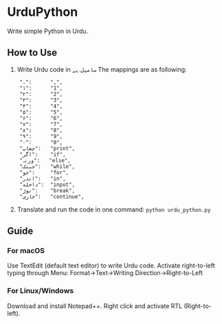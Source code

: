 # UrduPython
Write simple Python in Urdu.

## How to Use
1. Write Urdu code in ```سامپل۔پے```
The mappings are as following:
```
    "،":      ",",
    "۱":      "1",
    "۲":      "2",
    "۳":      "3",
    "۴":      "4",
    "۵":      "5",
    "۶":      "6",
    "۷":      "7",
    "۸":      "8",
    "۹":      "9",
    "۰":      "0",
    "چھاپ":   "print",
    "اگر":    "if",
    "ورنہ":   "else",
    "جبتک":   "while",
    "جو":     "for",
    "اندر":   "in", 
    "داخله":  "input",
    "توڑ":    "break",
    "جاری":   "continue",
```

2. Translate and run the code in one command: ```python urdu_python.py```

## Guide
### For macOS
Use TextEdit (default text editor) to write Urdu code. Activate right-to-left typing through Menu: Format->Text->Writing Direction->Right-to-Left

### For Linux/Windows
Download and install Notepad++. Right click and activate RTL (Right-to-left).